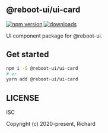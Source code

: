 ## @reboot-ui/ui-card

[![npm version](https://img.shields.io/npm/v/@reboot-ui/ui-card.svg)](https://www.npmjs.org/package/@reboot-ui/ui-card)
[![downloads](https://img.shields.io/npm/dm/@reboot-ui/ui-card.svg)](https://www.npmjs.org/package/@reboot-ui/ui-card)

UI component package for @reboot-ui.

## Get started

```bash
npm i -S @reboot-ui/ui-card
# or
yarn add @reboot-ui/ui-card
```

## LICENSE

ISC

Copyright (c) 2020-present, Richard
